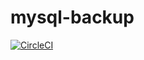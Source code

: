 # mysql-backup

[![CircleCI](https://circleci.com/gh/kellenschmidt/mysql-backup.svg?style=svg)](https://circleci.com/gh/kellenschmidt/mysql-backup)
